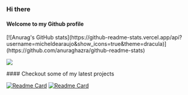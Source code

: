 ### Hi there
#### Welcome to my Github profile
<div>
[![Anurag's GitHub stats](https://github-readme-stats.vercel.app/api?username=micheldearaujo&show_icons=true&theme=dracula)](https://github.com/anuraghazra/github-readme-stats)

<a href="https://www.linkedin.com/in/michel-de-ara%C3%BAjo-947377197/" target="_blank"><img src="https://img.shields.io/badge/-LinkedIn-%230077B5?style=for-the-badge&logo=linkedin&logoColor=white" target="_blank"></a> 
</div>
#### Checkout some of my latest projects

[![Readme Card](https://github-readme-stats.vercel.app/api/pin/?username=micheldearaujo&repo=DeforestationDetector&theme=dracula)](https://github.com/micheldearaujo/DeforestationDectetor)
[![Readme Card](https://github-readme-stats.vercel.app/api/pin/?username=micheldearaujo&repo=ExploringCovid&theme=dracula)](https://github.com/micheldearaujo/ExploringCovid)



<!--
### Hi there 👋
**micheldearaujo/micheldearaujo** is a ✨ _special_ ✨ repository because its `README.md` (this file) appears on your GitHub profile.

Here are some ideas to get you started:

- 🔭 I’m currently working on ...
- 🌱 I’m currently learning ...
- 👯 I’m looking to collaborate on ...
- 🤔 I’m looking for help with ...
- 💬 Ask me about ...
- 📫 How to reach me: ...
- 😄 Pronouns: ...
- ⚡ Fun fact: ...
-->
